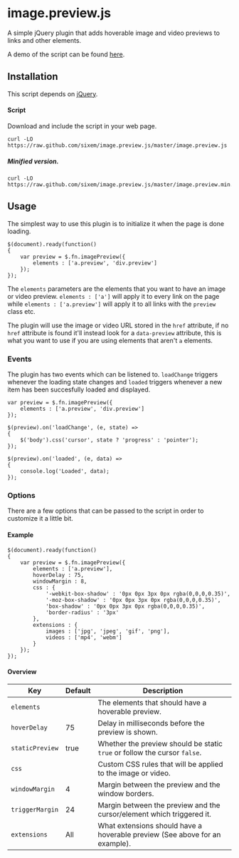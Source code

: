 # image.preview.js
A simple jQuery plugin that adds hoverable image and video previews to links and other elements.

A demo of the script can be found [here](https://five.sh/demo/image-preview/).

## Installation
This script depends on [jQuery](https://github.com/jquery/jquery).

#### Script
Download and include the script in your web page.
```
curl -LO https://raw.github.com/sixem/image.preview.js/master/image.preview.js
```
##### Minified version.
```
curl -LO https://raw.github.com/sixem/image.preview.js/master/image.preview.min.js
```
## Usage
The simplest way to use this plugin is to initialize it when the page is done loading.
```
$(document).ready(function()
{
	var preview = $.fn.imagePreview({
		elements : ['a.preview', 'div.preview']
	});
});
```
The `elements` parameters are the elements that you want to have an image or video preview. `elements : ['a']` will apply it to every link on the page while `elements : ['a.preview']` will apply it to all links with the `preview` class etc.

The plugin will use the image or video URL stored in the `href` attribute, if no `href` attribute is found it'll instead look for a `data-preview` attribute, this is what you want to use if you are using elements that aren't `a` elements.

### Events
The plugin has two events which can be listened to. `loadChange` triggers whenever the loading state changes and `loaded` triggers whenever a new item has been succesfully loaded and displayed.
```
var preview = $.fn.imagePreview({
	elements : ['a.preview', 'div.preview']
});
	
$(preview).on('loadChange', (e, state) =>
{
	$('body').css('cursor', state ? 'progress' : 'pointer');
});

$(preview).on('loaded', (e, data) =>
{
	console.log('Loaded', data);
});
```

### Options
There are a few options that can be passed to the script in order to customize it a little bit.
#### Example
```
$(document).ready(function()
{
	var preview = $.fn.imagePreview({
		elements : ['a.preview'],
		hoverDelay : 75,
		windowMargin : 8,
		css : {
			'-webkit-box-shadow' : '0px 0px 3px 0px rgba(0,0,0,0.35)',
			'-moz-box-shadow' : '0px 0px 3px 0px rgba(0,0,0,0.35)',
			'box-shadow' : '0px 0px 3px 0px rgba(0,0,0,0.35)',
			'border-radius' : '3px'
		},
		extensions : {
			images : ['jpg', 'jpeg', 'gif', 'png'],
			videos : ['mp4', 'webm']
		}
	});
});
```
#### Overview

Key | Default | Description
----|---------|------------
`elements` | | The elements that should have a hoverable preview.
`hoverDelay` | 75 | Delay in milliseconds before the preview is shown.
`staticPreview` | true | Whether the preview should be static `true` or follow the cursor `false`.
`css` | | Custom CSS rules that will be applied to the image or video.
`windowMargin` | 4 | Margin between the preview and the window borders.
`triggerMargin` | 24 | Margin between the preview and the cursor/element which triggered it.
`extensions` | All | What extensions should have a hoverable preview (See above for an example).
